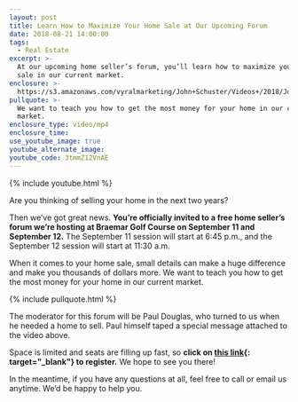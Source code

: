 ```yaml
---
layout: post
title: Learn How to Maximize Your Home Sale at Our Upcoming Forum
date: 2018-08-21 14:00:00
tags:
  - Real Estate
excerpt: >-
  At our upcoming home seller’s forum, you’ll learn how to maximize your home
  sale in our current market.
enclosure: >-
  https://s3.amazonaws.com/vyralmarketing/John+Schuster/Videos+/2018/John+Schuster+Group-+Forum.mp4
pullquote: >-
  We want to teach you how to get the most money for your home in our current
  market.
enclosure_type: video/mp4
enclosure_time:
use_youtube_image: true
youtube_alternate_image:
youtube_code: 3tmmZ12VnAE
---
```


{% include youtube.html %}

Are you thinking of selling your home in the next two years?

Then we’ve got great news. **You’re officially invited to a free home seller’s forum we’re hosting at Braemar Golf Course on September 11 and September 12.** The September 11 session will start at 6:45 p.m., and the September 12 session will start at 11:30 a.m.&nbsp;

When it comes to your home sale, small details can make a huge difference and make you thousands of dollars more. We want to teach you how to get the most money for your home in our current market.

{% include pullquote.html %}

The moderator for this forum will be Paul Douglas, who turned to us when he needed a home to sell. Paul himself taped a special message attached to the video above.&nbsp;

Space is limited and seats are filling up fast, so **click on [this link](http://www.johnschustergroup.com/home-seller-forum.php){: target="_blank"} to register.** We hope to see you there!

In the meantime, if you have any questions at all, feel free to call or email us anytime. We’d be happy to help you.&nbsp;